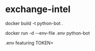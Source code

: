 # exchange-intel

docker build -t python-bot .

docker run -d --env-file .env python-bot

.env featuring TOKEN=<token>
